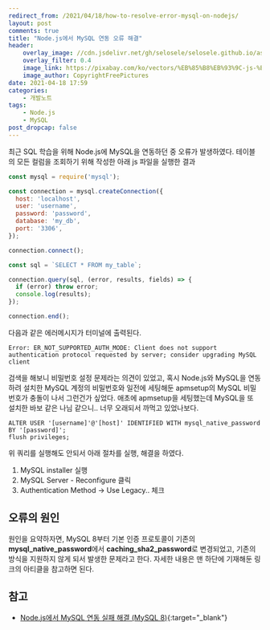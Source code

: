 ```yaml
---
redirect_from: /2021/04/18/how-to-resolve-error-mysql-on-nodejs/
layout: post
comments: true
title: "Node.js에서 MySQL 연동 오류 해결"
header:
    overlay_image: //cdn.jsdelivr.net/gh/selosele/selosele.github.io/assets/images/thumb/nodejs_thumb01.jpg
    overlay_filter: 0.4
    image_link: https://pixabay.com/ko/vectors/%EB%85%B8%EB%93%9C-js-%EB%A1%9C%EA%B3%A0-nodejs-736399/
    image_author: CopyrightFreePictures
date: 2021-04-18 17:59
categories:
    - 개발노트
tags:
    - Node.js
    - MySQL
post_dropcap: false
---
```


최근 SQL 학습을 위해 Node.js에 MySQL을 연동하던 중 오류가 발생하였다. 테이블의 모든 컬럼을 조회하기 위해 작성한 아래 js 파일을 실행한 결과

```javascript
const mysql = require('mysql');

const connection = mysql.createConnection({
  host: 'localhost',
  user: 'username',
  password: 'password',
  database: 'my_db',
  port: '3306',
});

connection.connect();

const sql = `SELECT * FROM my_table`;

connection.query(sql, (error, results, fields) => {
  if (error) throw error;
  console.log(results);
});

connection.end();
```

다음과 같은 에러메시지가 터미널에 출력된다.

```
Error: ER_NOT_SUPPORTED_AUTH_MODE: Client does not support authentication protocol requested by server; consider upgrading MySQL client
```

검색을 해보니 비밀번호 설정 문제라는 의견이 있었고, 혹시 Node.js와 MySQL을 연동하려 설치한 MySQL 계정의 비밀번호와 일전에 세팅해둔 apmsetup의 MySQL 비밀번호가 충돌이 나서 그런건가 싶었다. 애초에 apmsetup을 세팅했는데 MySQL을 또 설치한 바보 같은 나님 같으니.. 너무 오래되서 까먹고 있었나보다.

```
ALTER USER '[username]'@'[host]' IDENTIFIED WITH mysql_native_password BY '[password]';
flush privileges;
```

위 쿼리를 실행해도 안되서 아래 절차를 실행, 해결을 하였다.

1. MySQL installer 실행
2. MySQL Server - Reconfigure 클릭
3. Authentication Method &rarr; Use Legacy.. 체크

## 오류의 원인

원인을 요약하자면, MySQL 8부터 기본 인증 프로토콜이 기존의 **mysql_native_password**에서 **caching_sha2_password**로 변경되었고, 기존의 방식을 지원하지 않게 되서 발생한 문제라고 한다. 자세한 내용은 맨 하단에 기재해둔 링크의 아티클을 참고하면 된다.

## 참고

- [Node.js에서 MySQL 연동 실패 해결 (MySQL 8)](https://calvinjmkim.tistory.com/53){:target="_blank"}

